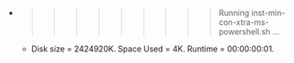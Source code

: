 * >>>>>>>>> Running inst-min-con-xtra-ms-powershell.sh ...
  * Disk size = 2424920K. Space Used = 4K. Runtime = 00:00:00:01.
